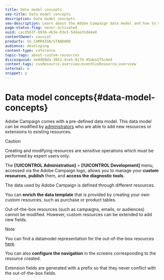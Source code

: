 ```yaml
---
title: Data model concepts
seo-title: Data model concepts
description: Data model concepts
seo-description: Learn about the Adobe Campaign data model and how to modify it.
page-status-flag: never-activated
uuid: cacd563f-6936-4b3e-83e3-5d4ae31d44e8
contentOwner: sauviat
products: SG_CAMPAIGN/STANDARD
audience: developing
content-type: reference
topic-tags: about-custom-resources
discoiquuid: 4e0468da-3052-4ce5-8174-45aba1f5c4ed
context-tags: cusResource,overview;eventCusResource,overview
internal: n
snippet: y
---
```


# Data model concepts{#data-model-concepts}

Adobe Campaign comes with a pre-defined data model. This data model can be modified by [administrators](../../administration/using/types-of-users.md#functional-administrators) who are able to add new resources or extensions to existing resources.

>[!CAUTION]
>
>Creating and modifying resources are sensitive operations which must be performed by expert users only.

The **[!UICONTROL Administration]** > **[!UICONTROL Development]** menu, accessed via the Adobe Campaign logo, allows you to manage your **custom resources**, **publish** them, and **access the diagnostic tools**.

The data used by Adobe Campaign is defined through different resources.

You can **enrich the data template** that is provided by creating your own custom resources, such as purchase or product tables.

Out-of-the-box resources (such as campaigns, emails, or audiences) cannot be modified. However, custom resources can be extended to add new fields.

>[!NOTE]
>
>You can find a datamodel representation for the out-of-the-box resources [here](https://docs.campaign.adobe.com/doc/standard/en/datamodel/datamodel.html).

You can also **configure the navigation** in the screens corresponding to the resource created.

Extension fields are generated with a prefix so that they never conflict with the out-of-the-box fields.
